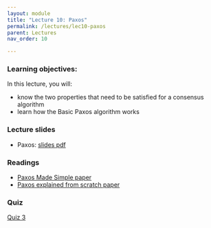 ```yaml
---
layout: module
title: "Lecture 10: Paxos"
permalink: /lectures/lec10-paxos
parent: Lectures
nav_order: 10

---
```


### Learning objectives:
In this lecture, you will:

* know the two properties that need to be satisfied for a consensus
algorithm
* learn how the Basic Paxos algorithm works


### Lecture slides

* Paxos: [slides pdf](/cs4740-fall24/assets/docs/lec10-paxos.pdf)


### Readings

* [Paxos Made Simple paper](https://lamport.azurewebsites.net/pubs/paxos-simple.pdf)
* [Paxos explained from scratch paper](https://www.ux.uis.no/~meling/papers/2013-paxostutorial-opodis.pdf)


### Quiz

<a href="https://forms.gle/D2vrFuU5d5DyNFBG8">Quiz 3</a>
